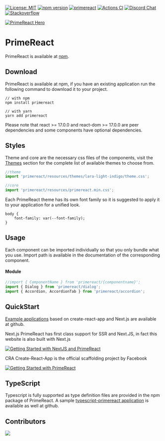 [![License: MIT](https://img.shields.io/badge/License-MIT-yellow.svg)](https://opensource.org/licenses/MIT)
[![npm version](https://badge.fury.io/js/primereact.svg)](https://badge.fury.io/js/primereact)
[![primereact](https://snyk.io/advisor/npm-package/primereact/badge.svg)](https://snyk.io/advisor/npm-package/primereact)
[![Actions CI](https://github.com/primefaces/primereact/workflows/NodeJS%20CI/badge.svg)](https://github.com/primefaces/primereact/actions/workflows/node.js.yml)
[![Discord Chat](https://img.shields.io/discord/557940238991753223.svg?color=7289da&label=chat&logo=discord)](https://discord.gg/gzKFYnpmCY)
[![Stackoverflow](https://img.shields.io/badge/StackOverflow-primereact-chocolate.svg)](https://stackoverflow.com/questions/tagged/primereact)

[![PrimeReact Hero](https://www.primefaces.org/wp-content/uploads/2021/12/primereact-release-7.jpeg)](https://www.primereact.org)

# PrimeReact

PrimeReact is available at [npm](https://www.npmjs.com/package/primereact).

## Download

PrimeReact is available at npm, if you have an existing application run the following command to download it to your project.

```
// with npm
npm install primereact

// with yarn
yarn add primereact
```

Please note that react >= 17.0.0 and react-dom >= 17.0.0 are peer dependencies and some components have optional dependencies.

## Styles

Theme and core are the necessary css files of the components, visit the [Themes](https://primereact.org/theming) section for the complete list of available themes to choose from.

```javascript
//theme
import 'primereact/resources/themes/lara-light-indigo/theme.css';

//core
import 'primereact/resources/primereact.min.css';
```

Each PrimeReact theme has its own font family so it is suggested to apply it to your application for a unified look.

```
body {
    font-family: var(--font-family);
}
```

## Usage

Each component can be imported individually so that you only bundle what you use. Import path is available in the documentation of the corresponding component.

#### Module

```javascript
//import { ComponentName } from 'primereact/{componentname}';
import { Dialog } from 'primereact/dialog';
import { Accordion, AccordionTab } from 'primereact/accordion';
```

## QuickStart

[Example applications](https://github.com/primefaces/primereact-examples) based on create-react-app and Next.js are available at github.

Next.js
PrimeReact has first class support for SSR and Next.JS, in fact this website is also built with Next.js

[![Getting Started with NextJS and PrimeReact](http://img.youtube.com/vi/OrRffCobuts/0.jpg)](http://www.youtube.com/watch?v=OrRffCobuts 'Getting Started with NextJS and PrimeReact')

CRA
Create-React-App is the official scaffolding project by Facebook

[![Getting Started with PrimeReact](http://img.youtube.com/vi/Prz3phy2bHY/0.jpg)](http://www.youtube.com/watch?v=Prz3phy2bHY 'Getting Started with PrimeReact')

## TypeScript

Typescript is fully supported as type definition files are provided in the npm package of PrimeReact. A sample [typescript-primereact application](https://github.com/primefaces/primereact-examples/tree/main/cra-basic-ts) is available as well at github.

## Contributors

<a href="https://github.com/primefaces/primereact/graphs/contributors">
  <img src="https://contrib.rocks/image?repo=primefaces/primereact" />
</a>
